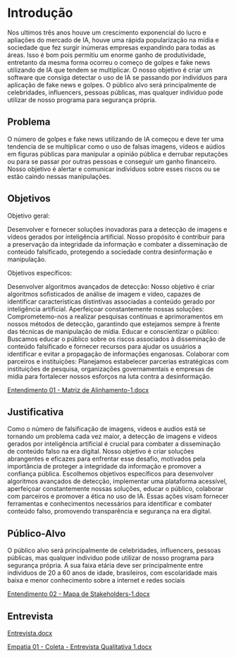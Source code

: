 # Introdução

Nos ultimos três anos houve um crescimento exponencial do lucro e apliações do mercado de IA, houve uma rápida popularização na mídia e sociedade que fez surgir inúmeras empresas
expandindo para todas as áreas. Isso é bom pois permitiu um enorme ganho de produtividade, entretanto da mesma forma ocorreu o começo de golpes e fake news utilizando de IA que tendem se multiplicar. O nosso objetivo é criar um software que consiga detectar o uso de IA se passando por individuos para aplicação de fake news e golpes. O público alvo será principalmente de celebridades, influencers, pessoas públicas, mas qualquer individuo pode utilizar de nosso programa para segurança própria. 

## Problema

O número de golpes e fake news utilizando de IA começou e deve ter uma tendencia de se multiplicar como o uso de falsas imagens, vídeos e aúdios em figuras públicas para manipular a opinião pública e derrubar reputações ou para se passar por outras pessoas e conseguir um ganho financeiro. Nosso objetivo é alertar e comunicar indíviduos sobre esses riscos ou se estão caindo nessas manipulações.


## Objetivos

Objetivo geral:

Desenvolver e fornecer soluções inovadoras para a detecção de imagens e vídeos gerados por inteligência artificial. Nosso propósito é contribuir para a preservação da integridade da informação e combater a disseminação de conteúdo falsificado, protegendo a sociedade contra desinformação e manipulação.

Objetivos específicos:

Desenvolver algoritmos avançados de detecção: Nosso objetivo é criar algoritmos sofisticados de análise de imagem e vídeo, capazes de identificar características distintivas associadas a conteúdo gerado por inteligência artificial.
Aperfeiçoar constantemente nossas soluções: Comprometemo-nos a realizar pesquisas contínuas e aprimoramentos em nossos métodos de detecção, garantindo que estejamos sempre à frente das técnicas de manipulação de mídia.
Educar e conscientizar o público: Buscamos educar o público sobre os riscos associados à disseminação de conteúdo falsificado e fornecer recursos para ajudar os usuários a identificar e evitar a propagação de informações enganosas.
Colaborar com parceiros e instituições: Planejamos estabelecer parcerias estratégicas com instituições de pesquisa, organizações governamentais e empresas de mídia para fortalecer nossos esforços na luta contra a desinformação.

[Entendimento 01 - Matriz de Alinhamento-1.docx](https://github.com/ICEI-PUC-Minas-PBR-SI/pbr-si-2024-1-1-ti-aw-t1-aicheck/files/15055779/Entendimento.01.-.Matriz.de.Alinhamento-1.docx)

## Justificativa

Como o número de falsificação de imagens, videos e audios está se tornando um problema cada vez maior, a detecção de imagens e vídeos gerados por inteligência artificial é crucial para combater a disseminação de conteúdo falso na era digital. Nosso objetivo é criar soluções abrangentes e eficazes para enfrentar esse desafio, motivados pela importância de proteger a integridade da informação e promover a confiança pública. Escolhemos objetivos específicos para desenvolver algoritmos avançados de detecção, implementar uma plataforma acessível, aperfeiçoar constantemente nossas soluções, educar o público, colaborar com parceiros e promover a ética no uso de IA. Essas ações visam fornecer ferramentas e conhecimentos necessários para identificar e combater conteúdo falso, promovendo transparência e segurança na era digital.

## Público-Alvo

O público alvo será principalmente de celebridades, influencers, pessoas públicas, mas qualquer individuo pode utilizar de nosso programa para segurança própria. A sua faixa etária deve ser principalmente entre individuos de 20 a 60 anos de idade, brasileiros, com escolaridade mais baixa e menor conhecimento sobre a internet e redes sociais

[Entendimento 02 - Mapa de Stakeholders-1.docx](https://github.com/ICEI-PUC-Minas-PBR-SI/pbr-si-2024-1-1-ti-aw-t1-aicheck/files/15055784/Entendimento.02.-.Mapa.de.Stakeholders-1.docx)

## Entrevista

[Entrevista.docx](https://github.com/ICEI-PUC-Minas-PBR-SI/pbr-si-2024-1-1-ti-aw-t1-aicheck/files/15055849/Entrevista.docx)

[Empatia 01 - Coleta - Entrevista Qualitativa 1.docx](https://github.com/ICEI-PUC-Minas-PBR-SI/pbr-si-2024-1-1-ti-aw-t1-aicheck/files/15055852/Empatia.01.-.Coleta.-.Entrevista.Qualitativa.1.docx)

